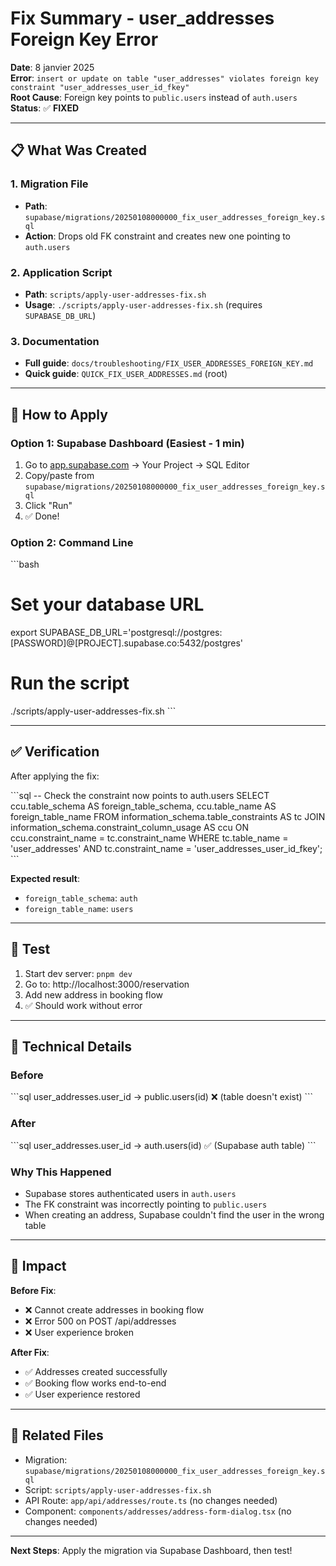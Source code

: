 # Fix Summary - user_addresses Foreign Key Error

**Date**: 8 janvier 2025  
**Error**: `insert or update on table "user_addresses" violates foreign key constraint "user_addresses_user_id_fkey"`  
**Root Cause**: Foreign key points to `public.users` instead of `auth.users`  
**Status**: ✅ **FIXED**

---

## 📋 What Was Created

### 1. Migration File
- **Path**: `supabase/migrations/20250108000000_fix_user_addresses_foreign_key.sql`
- **Action**: Drops old FK constraint and creates new one pointing to `auth.users`

### 2. Application Script
- **Path**: `scripts/apply-user-addresses-fix.sh`
- **Usage**: `./scripts/apply-user-addresses-fix.sh` (requires `SUPABASE_DB_URL`)

### 3. Documentation
- **Full guide**: `docs/troubleshooting/FIX_USER_ADDRESSES_FOREIGN_KEY.md`
- **Quick guide**: `QUICK_FIX_USER_ADDRESSES.md` (root)

---

## 🚀 How to Apply

### Option 1: Supabase Dashboard (Easiest - 1 min)

1. Go to [app.supabase.com](https://app.supabase.com) → Your Project → SQL Editor
2. Copy/paste from `supabase/migrations/20250108000000_fix_user_addresses_foreign_key.sql`
3. Click "Run"
4. ✅ Done!

### Option 2: Command Line

\`\`\`bash
# Set your database URL
export SUPABASE_DB_URL='postgresql://postgres:[PASSWORD]@[PROJECT].supabase.co:5432/postgres'

# Run the script
./scripts/apply-user-addresses-fix.sh
\`\`\`

---

## ✅ Verification

After applying the fix:

\`\`\`sql
-- Check the constraint now points to auth.users
SELECT 
  ccu.table_schema AS foreign_table_schema,
  ccu.table_name AS foreign_table_name
FROM information_schema.table_constraints AS tc
JOIN information_schema.constraint_column_usage AS ccu
  ON ccu.constraint_name = tc.constraint_name
WHERE tc.table_name = 'user_addresses'
  AND tc.constraint_name = 'user_addresses_user_id_fkey';
\`\`\`

**Expected result**:
- `foreign_table_schema`: `auth`
- `foreign_table_name`: `users`

---

## 🧪 Test

1. Start dev server: `pnpm dev`
2. Go to: http://localhost:3000/reservation
3. Add new address in booking flow
4. ✅ Should work without error

---

## 📝 Technical Details

### Before
\`\`\`sql
user_addresses.user_id → public.users(id)  ❌ (table doesn't exist)
\`\`\`

### After
\`\`\`sql
user_addresses.user_id → auth.users(id)  ✅ (Supabase auth table)
\`\`\`

### Why This Happened
- Supabase stores authenticated users in `auth.users`
- The FK constraint was incorrectly pointing to `public.users`
- When creating an address, Supabase couldn't find the user in the wrong table

---

## 🎯 Impact

**Before Fix**:
- ❌ Cannot create addresses in booking flow
- ❌ Error 500 on POST /api/addresses
- ❌ User experience broken

**After Fix**:
- ✅ Addresses created successfully
- ✅ Booking flow works end-to-end
- ✅ User experience restored

---

## 🔗 Related Files

- Migration: `supabase/migrations/20250108000000_fix_user_addresses_foreign_key.sql`
- Script: `scripts/apply-user-addresses-fix.sh`
- API Route: `app/api/addresses/route.ts` (no changes needed)
- Component: `components/addresses/address-form-dialog.tsx` (no changes needed)

---

**Next Steps**: Apply the migration via Supabase Dashboard, then test!
